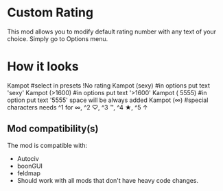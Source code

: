 # Custom Rating
This mod allows you to modify default rating number with any text of your choice.
Simply go to Options menu.

# How it looks
Kampot                #select in presets !No rating
Kampot (sexy)         #in options put text 'sexy'
Kampot (>1600)        #in options put text '>1600'
Kampot ( 5555)        #in option put text  '5555' space will be always added
Kampot (∞)            #special characters needs ^1 for ∞, ^2 ♡, ^3 ™, ^4 ★, ^5 ↑

## Mod compatibility(s)
The mod is compatible with:
- Autociv
- boonGUI
- feldmap
- Should work with all mods that don't have heavy code changes.
